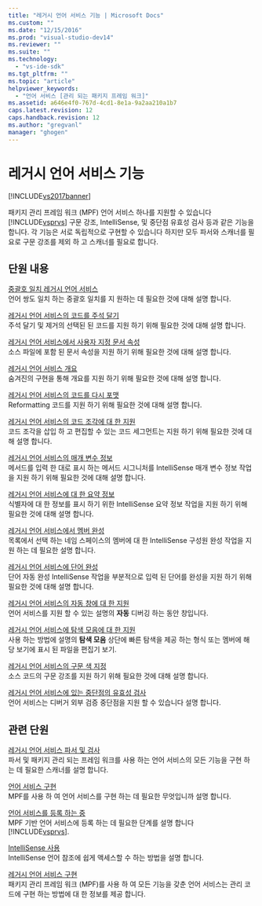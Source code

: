 ```yaml
---
title: "레거시 언어 서비스 기능 | Microsoft Docs"
ms.custom: ""
ms.date: "12/15/2016"
ms.prod: "visual-studio-dev14"
ms.reviewer: ""
ms.suite: ""
ms.technology: 
  - "vs-ide-sdk"
ms.tgt_pltfrm: ""
ms.topic: "article"
helpviewer_keywords: 
  - "언어 서비스 [관리 되는 패키지 프레임 워크]"
ms.assetid: a646e4f0-767d-4cd1-8e1a-9a2aa210a1b7
caps.latest.revision: 12
caps.handback.revision: 12
ms.author: "gregvanl"
manager: "ghogen"
---
```

# 레거시 언어 서비스 기능
[!INCLUDE[vs2017banner](../../code-quality/includes/vs2017banner.md)]

패키지 관리 프레임 워크 \(MPF\) 언어 서비스 하나를 지원할 수 있습니다 [!INCLUDE[vsprvs](../../code-quality/includes/vsprvs_md.md)] 구문 강조, IntelliSense, 및 중단점 유효성 검사 등과 같은 기능을 합니다.  각 기능은 서로 독립적으로 구현할 수 있습니다 하지만 모두 파서와 스캐너를 필요로 구문 강조를 제외 하 고 스캐너를 필요로 합니다.  
  
## 단원 내용  
 [중괄호 일치 레거시 언어 서비스](../../extensibility/internals/brace-matching-in-a-legacy-language-service.md)  
 언어 쌍도 일치 하는 중괄호 일치를 지 원하는 데 필요한 것에 대해 설명 합니다.  
  
 [레거시 언어 서비스의 코드를 주석 달기](../../extensibility/internals/commenting-code-in-a-legacy-language-service.md)  
 주석 달기 및 제거의 선택된 된 코드를 지원 하기 위해 필요한 것에 대해 설명 합니다.  
  
 [레거시 언어 서비스에서 사용자 지정 문서 속성](../../extensibility/internals/custom-document-properties-in-a-legacy-language-service.md)  
 소스 파일에 포함 된 문서 속성을 지원 하기 위해 필요한 것에 대해 설명 합니다.  
  
 [레거시 언어 서비스 개요](../../extensibility/internals/outlining-in-a-legacy-language-service.md)  
 숨겨진의 구현을 통해 개요를 지원 하기 위해 필요한 것에 대해 설명 합니다.  
  
 [레거시 언어 서비스의 코드를 다시 포맷](../../extensibility/internals/reformatting-code-in-a-legacy-language-service.md)  
 Reformatting 코드를 지원 하기 위해 필요한 것에 대해 설명 합니다.  
  
 [레거시 언어 서비스의 코드 조각에 대 한 지원](../../extensibility/internals/support-for-code-snippets-in-a-legacy-language-service.md)  
 코드 조각을 삽입 하 고 편집할 수 있는 코드 세그먼트는 지원 하기 위해 필요한 것에 대해 설명 합니다.  
  
 [레거시 언어 서비스의 매개 변수 정보](../../extensibility/internals/parameter-info-in-a-legacy-language-service2.md)  
 메서드를 입력 한 대로 표시 하는 메서드 시그니처를 IntelliSense 매개 변수 정보 작업을 지원 하기 위해 필요한 것에 대해 설명 합니다.  
  
 [레거시 언어 서비스에 대 한 요약 정보](../../extensibility/internals/quick-info-in-a-legacy-language-service.md)  
 식별자에 대 한 정보를 표시 하기 위한 IntelliSense 요약 정보 작업을 지원 하기 위해 필요한 것에 대해 설명 합니다.  
  
 [레거시 언어 서비스에서 멤버 완성](../../extensibility/internals/member-completion-in-a-legacy-language-service.md)  
 목록에서 선택 하는 네임 스페이스의 멤버에 대 한 IntelliSense 구성원 완성 작업을 지원 하는 데 필요한 설명 합니다.  
  
 [레거시 언어 서비스에 단어 완성](../../extensibility/internals/word-completion-in-a-legacy-language-service.md)  
 단어 자동 완성 IntelliSense 작업을 부분적으로 입력 된 단어를 완성을 지원 하기 위해 필요한 것에 대해 설명 합니다.  
  
 [레거시 언어 서비스의 자동 창에 대 한 지원](../../extensibility/internals/support-for-the-autos-window-in-a-legacy-language-service.md)  
 언어 서비스를 지원 할 수 있는 설명의  **자동** 디버깅 하는 동안 창입니다.  
  
 [레거시 언어 서비스에 탐색 모음에 대 한 지원](../../extensibility/internals/support-for-the-navigation-bar-in-a-legacy-language-service.md)  
 사용 하는 방법에 설명의  **탐색 모음** 상단에 빠른 탐색을 제공 하는 형식 또는 멤버에 해당 보기에 표시 된 파일을 편집기 보기.  
  
 [레거시 언어 서비스의 구문 색 지정](../../extensibility/internals/syntax-colorizing-in-a-legacy-language-service.md)  
 소스 코드의 구문 강조를 지원 하기 위해 필요한 것에 대해 설명 합니다.  
  
 [레거시 언어 서비스에 있는 중단점의 유효성 검사](../../extensibility/internals/validating-breakpoints-in-a-legacy-language-service.md)  
 언어 서비스는 디버거 외부 검증 중단점을 지원 할 수 있습니다 설명 합니다.  
  
## 관련 단원  
 [레거시 언어 서비스 파서 및 검사](../../extensibility/internals/legacy-language-service-parser-and-scanner.md)  
 파서 및 패키지 관리 되는 프레임 워크를 사용 하는 언어 서비스의 모든 기능을 구현 하는 데 필요한 스캐너를 설명 합니다.  
  
 [언어 서비스 구현](../../extensibility/internals/implementing-a-legacy-language-service2.md)  
 MPF를 사용 하 여 언어 서비스를 구현 하는 데 필요한 무엇입니까 설명 합니다.  
  
 [언어 서비스를 등록 하는 중](../../extensibility/internals/registering-a-legacy-language-service1.md)  
 MPF 기반 언어 서비스에 등록 하는 데 필요한 단계를 설명 합니다 [!INCLUDE[vsprvs](../../code-quality/includes/vsprvs_md.md)].  
  
 [IntelliSense 사용](../../ide/using-intellisense.md)  
 IntelliSense 언어 참조에 쉽게 액세스할 수 하는 방법을 설명 합니다.  
  
 [레거시 언어 서비스 구현](../../extensibility/internals/implementing-a-legacy-language-service1.md)  
 패키지 관리 프레임 워크 \(MPF\)를 사용 하 여 모든 기능을 갖춘 언어 서비스는 관리 코드에 구현 하는 방법에 대 한 정보를 제공 합니다.